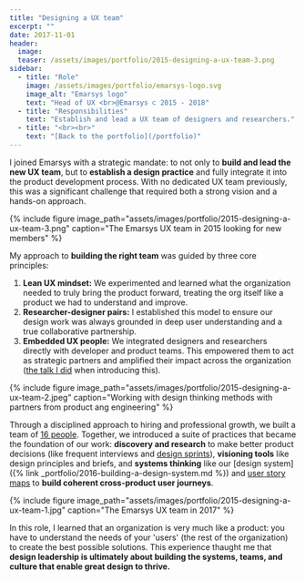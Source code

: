 ```yaml
---
title: "Designing a UX team"
excerpt: ""
date: 2017-11-01
header:
  image:
  teaser: /assets/images/portfolio/2015-designing-a-ux-team-3.png
sidebar:
  - title: "Role"
    image: /assets/images/portfolio/emarsys-logo.svg
    image_alt: "Emarsys logo"
    text: "Head of UX <br>@Emarsys ⊂ 2015 - 2018"
  - title: "Responsibilities"
    text: "Establish and lead a UX team of designers and researchers."
  - title: "<br><br>"
    text: "[Back to the portfolio](/portfolio)"
---
```


I joined Emarsys with a strategic mandate: to not only to **build and lead the new UX team**, but to **establish a design practice** and fully integrate it into the product development process. With no dedicated UX team previously, this was a significant challenge that required both a strong vision and a hands-on approach.

{% include figure image_path="assets/images/portfolio/2015-designing-a-ux-team-3.png" caption="The Emarsys UX team in 2015 looking for new members" %}

My approach to **building the right team** was guided by three core principles:

1. **Lean UX mindset:** We experimented and learned what the organization needed to truly bring the product forward, treating the org itself like a product we had to understand and improve.
2. **Researcher-designer pairs:** I established this model to ensure our design work was always grounded in deep user understanding and a true collaborative partnership.
3. **Embedded UX people:** We integrated designers and researchers directly with developer and product teams. This empowered them to act as strategic partners and amplified their impact across the organization ([the talk I did](https://prezi.com/rit0h4vvzql8/lean-ux-in-product-teams/) when introducing this).

{% include figure image_path="assets/images/portfolio/2015-designing-a-ux-team-2.jpeg" caption="Working with design thinking methods with partners from product ang engineering" %}

Through a disciplined approach to hiring and professional growth, we built a team of [16 people](https://blog.craftlab.hu/hiring-ux-people-at-emarsys-e12f5bfdd5fb). Together, we introduced a suite of practices that became the foundation of our work: **discovery and research** to make better product decisions (like frequent interviews and [design sprints](https://medium.com/emarsys-design/running-the-design-sprint-at-emarsys-4b40a4cecc47)), **visioning tools** like design principles and briefs, and **systems thinking** like our [design system]({% link _portfolio/2016-building-a-design-system.md %}) and [user story maps](https://blog.craftlab.hu/drawing-houses-fb6893facfbe) to **build coherent cross-product user journeys**.

{% include figure image_path="assets/images/portfolio/2015-designing-a-ux-team-1.jpg" caption="The Emarsys UX team in 2017" %}

In this role, I learned that an organization is very much like a product: you have to understand the needs of your 'users' (the rest of the organization) to create the best possible solutions. This experience thaught me that **design leadership is ultimately about building the systems, teams, and culture that enable great design to thrive.**